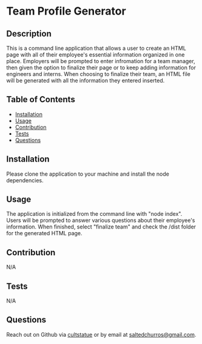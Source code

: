 # Team Profile Generator
  

  ## Description
  This is a command line application that allows a user to create an HTML page with all of their employee's essential information organized in one place. Employers will be prompted to enter infromation for a team manager, then given the option to finalize their page or to keep adding information for engineers and interns. When choosing to finalize their team, an HTML file will be generated with all the information they entered inserted.

  ## Table of Contents

  - [Installation](#installation)
  - [Usage](#usage)
  - [Contribution](#contribution)
  - [Tests](#tests)
  - [Questions](#questions)
  

  ## Installation
  Please clone the application to your machine and install the node dependencies.

  ## Usage
  The application is initialized from the command line with "node index". Users will be prompted to answer various questions about their employee's information. When finished, select "finalize team" and check the /dist folder for the generated HTML page.

  

  ## Contribution
  N/A

  ## Tests
  N/A

  ## Questions
  Reach out on Github via [cultstatue](https://github.com/cultstatue) or by email at saltedchurros@gmail.com.
  